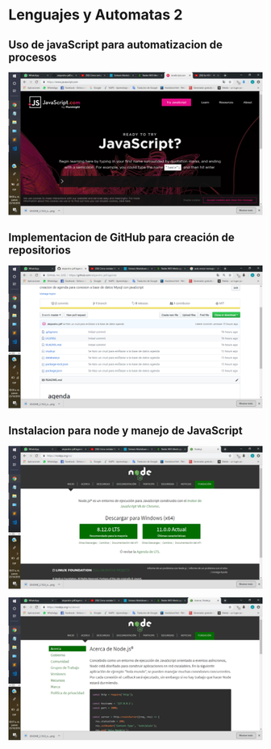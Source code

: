 # Lenguajes y Automatas 2

## Uso de javaScript para automatizacion de procesos

![JS](/imagenes/Lenguaj_aut/imagen1.png)

## Implementacion de GitHub para creación de repositorios

![GitHub](/imagenes/Lenguaj_aut/imagen2.png)

## Instalacion para node y manejo de JavaScript

![Node](/imagenes/Lenguaj_aut/imagen5.png)

![Node](/imagenes/Lenguaj_aut/imagen6.png)